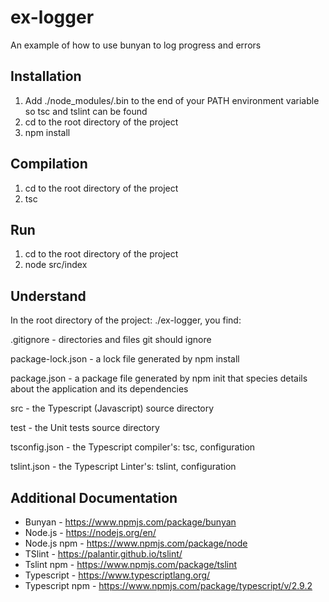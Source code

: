 # ex-logger
An example of how to use bunyan to log progress and errors

## Installation
1. Add ./node_modules/.bin to the end of your PATH environment variable so tsc and tslint can be found
2. cd to the root directory of the project
3. npm install

## Compilation
1. cd to the root directory of the project 
2. tsc

## Run
1. cd to the root directory of the project
2. node src/index

## Understand
In the root directory of the project: ./ex-logger, you find:

.gitignore - directories and files git should ignore

package-lock.json - a lock file generated by npm install

package.json - a package file generated by npm init that species details about the application and its dependencies

src - the Typescript (Javascript) source directory

test - the Unit tests source directory

tsconfig.json - the Typescript compiler's: tsc, configuration

tslint.json - the Typescript Linter's: tslint, configuration

## Additional Documentation
* Bunyan - https://www.npmjs.com/package/bunyan
* Node.js - https://nodejs.org/en/
* Node.js npm - https://www.npmjs.com/package/node
* TSlint - https://palantir.github.io/tslint/
* Tslint npm - https://www.npmjs.com/package/tslint
* Typescript - https://www.typescriptlang.org/
* Typescript npm - https://www.npmjs.com/package/typescript/v/2.9.2
